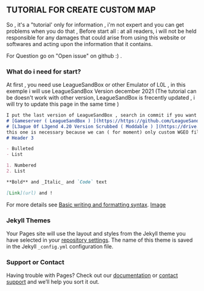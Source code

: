 ## TUTORIAL FOR CREATE CUSTOM MAP 

So , it's a "tutorial' only for information , i'm not expert and you can get problems when you do that ,
Before start all : at all readers, i will not be held responsible for any damages that could arise from using this website or softwares and acting upon the information that it contains.

For Question go on "Open issue" on github :) .

### What do i need for start? 

At first , you need use LeagueSandBox or other Emulator of L0L , in this exemple i will use LeagueSandBox Version december 2021 
(The tutorial can be doesn't work with other version, LeagueSandBox is frecently updated , i will try to update this page in the same time )

```markdown
I put the last version of LeagueSandBox , search in commit if you want old version :) 
# [Gameserver ( LeagueSandBox ) ](https://https://github.com/LeagueSandbox/GameServer)
# [L3ague 0f L3gend 4.20 Version Scrubbed ( Moddable ) ](https://drive.google.com/file/d/1JVUGe75nMluczrY14xb0KDXiihFRlGnV/edit)
this one is necessary because we can ( for moment) only custom WGEO file , and 4.20 have the new summoners rift with WGEO files :) 
# Header 3

- Bulleted
- List

1. Numbered
2. List

**Bold** and _Italic_ and `Code` text

[Link](url) and !
```

For more details see [Basic writing and formatting syntax](https://docs.github.com/en/github/writing-on-github/getting-started-with-writing-and-formatting-on-github/basic-writing-and-formatting-syntax).
[Image](https://i.imgur.com/obLeRJJ.jpeg)
### Jekyll Themes

Your Pages site will use the layout and styles from the Jekyll theme you have selected in your [repository settings](https://github.com/mathiaworms/Create-Custom-map-LSB/settings/pages). The name of this theme is saved in the Jekyll `_config.yml` configuration file.

### Support or Contact

Having trouble with Pages? Check out our [documentation](https://docs.github.com/categories/github-pages-basics/) or [contact support](https://support.github.com/contact) and we’ll help you sort it out.
